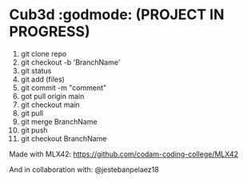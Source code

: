 # Cub3d :godmode: (PROJECT IN PROGRESS)

1. git clone repo
2. git checkout -b 'BranchName'
3. git status
4. git add (files)
5. git commit -m "comment"
6. got pull origin main
7. git checkout main
8. git pull
9. git merge BranchName
10. git push
11. git checkout BranchName

Made with MLX42:
https://github.com/codam-coding-college/MLX42

And in collaboration with:
@jestebanpelaez18
